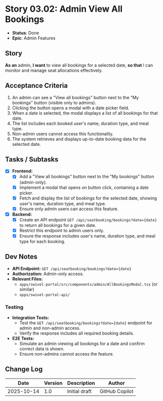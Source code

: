 # Story 03.02: Admin View All Bookings

- **Status**: Done
- **Epic**: Admin Features

## Story

**As an** admin,
**I want** to view all bookings for a selected date,
**so that** I can monitor and manage seat allocations effectively.

## Acceptance Criteria

1. An admin can see a "View all bookings" button next to the "My bookings" button (visible only to admins).
2. Clicking the button opens a modal with a date picker field.
3. When a date is selected, the modal displays a list of all bookings for that date.
4. The list includes each booked user's name, duration type, and meal type.
5. Non-admin users cannot access this functionality.
6. The system retrieves and displays up-to-date booking data for the selected date.

## Tasks / Subtasks

- [x] **Frontend:**
  - [x] Add a "View all bookings" button next to the "My bookings" button (admin-only).
  - [x] Implement a modal that opens on button click, containing a date picker.
  - [x] Fetch and display the list of bookings for the selected date, showing user's name, duration type, and meal type.
  - [x] Ensure only admin users can access this feature.
- [x] **Backend:**
  - [x] Create an API endpoint `GET /api/seatbooking/bookings?date={date}` to return all bookings for a given date.
  - [x] Restrict this endpoint to admin users only.
  - [x] Ensure the response includes user's name, duration type, and meal type for each booking.

## Dev Notes

- **API Endpoint:** `GET /api/seatbooking/bookings?date={date}`
- **Authorization:** Admin-only access.
- **Relevant Files:**
  - `apps/swivel-portal/src/components/admin/AllBookingsModal.tsx` (or similar)
  - `apps/swivel-portal-api/`

### Testing

- **Integration Tests:**
  - Test the `GET /api/seatbooking/bookings?date={date}` endpoint for admin and non-admin access.
  - Verify the response includes all required booking details.
- **E2E Tests:**
  - Simulate an admin viewing all bookings for a date and confirm correct data is shown.
  - Ensure non-admins cannot access the feature.

## Change Log

| Date       | Version | Description   | Author         |
| ---------- | ------- | ------------- | -------------- |
| 2025-10-14 | 1.0     | Initial draft | GitHub Copilot |
